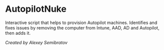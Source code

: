 # AutopilotNuke
Interactive script that helps to provision Autopilot machines. Identifies and fixes issues by removing the computer from Intune, AAD, AD and Autopilot, then adds it.

*Created by Alexey Semibratov*
